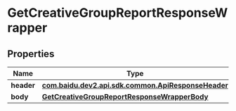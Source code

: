 

# GetCreativeGroupReportResponseWrapper


## Properties

Name | Type | Description | Notes
------------ | ------------- | ------------- | -------------
**header** | [**com.baidu.dev2.api.sdk.common.ApiResponseHeader**](com.baidu.dev2.api.sdk.common.ApiResponseHeader.md) |  |  [optional]
**body** | [**GetCreativeGroupReportResponseWrapperBody**](GetCreativeGroupReportResponseWrapperBody.md) |  |  [optional]



